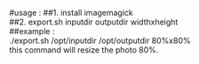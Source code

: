 #usage :
##1.  install imagemagick <br>
##2.  export.sh inputdir outputdir widthxheight<br>
##example :<br>
./export.sh /opt/inputdir /opt/outputdir 80%x80%<br>
this command will resize the photo 80%.




